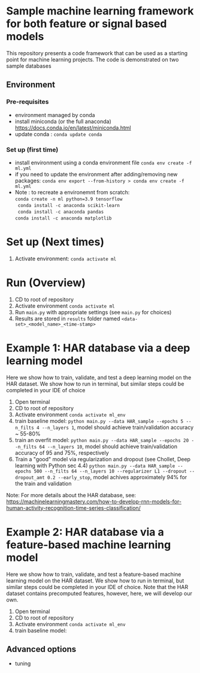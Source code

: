 # Sample machine learning framework for both feature or signal based models

This repository presents a code framework that can be used as a starting point for machine learning projects. The 
code is demonstrated on two sample databases


## Environment 

### Pre-requisites
- environment managed by conda
- install miniconda (or the full anaconda) https://docs.conda.io/en/latest/miniconda.html
- update conda : ``conda update conda``

### Set up (first time)
- install environment using a conda environment file ``conda env create -f ml.yml``
- if you need to update the environment after adding/removing new packages: 
  ``conda env export --from-history > conda env create -f ml.yml``
- Note : to recreate a environemnt from scratch: <br>
``conda create -n ml python=3.9 tensorflow`` \
`` conda install -c anaconda scikit-learn``\
`` conda install -c anaconda pandas``\
``conda install -c anaconda matplotlib``

# Set up (Next times)
1. Activate environment: ``conda activate ml``

# Run (Overview)
1. CD to root of repository
2. Activate environment ``conda activate ml``
3. Run ``main.py`` with appropriate settings (see ``main.py`` for choices)
4. Results are stored in ``results`` folder named ``<data-set>_<model_name>_<time-stamp>``

# Example 1: HAR database via a deep learning model
Here we show how to train, validate, and test a deep learning model on the HAR dataset. We show how to 
run in terminal, but similar steps could be completed in your IDE of choice
1. Open terminal
2. CD to root of repository
3. Activate environment ``conda activate ml_env``
4. train baseline model: ``python main.py --data HAR_sample --epochs 5 --n_filts 4 --n_layers 1``, 
   model should achieve train/validation accuracy ~ 55-80%
5. train an overfit model: ``python main.py --data HAR_sample --epochs 20 --n_filts 64 --n_layers 10``, 
   model should achieve train/validation accuracy of 95 and 75%, respectively
6. Train a "good" model via regularization and dropout (see Chollet, Deep learning with Python sec 4.4)
   ``python main.py --data HAR_sample --epochs 500 --n_filts 64 --n_layers 10 --regularizer L1 --dropout --dropout_amt 0.2 --early_stop``, 
   model achives approximately 94% for the train and validation

Note: For more details about the HAR database, see:
https://machinelearningmastery.com/how-to-develop-rnn-models-for-human-activity-recognition-time-series-classification/

# Example 2: HAR database via a feature-based machine learning model
Here we show how to train, validate, and test a feature-based machine learning model on the HAR dataset. We show how to 
run in terminal, but similar steps could be completed in your IDE of choice. Note that the HAR dataset contains 
precomputed features, however, here, we will develop our own. 
1. Open terminal
2. CD to root of repository
3. Activate environment ``conda activate ml_env``
4. train baseline model:

## Advanced options
- tuning

